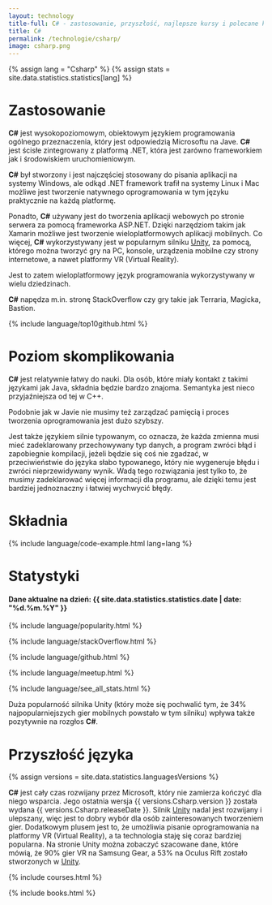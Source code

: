 ```yaml
---
layout: technology
title-full: C# - zastosowanie, przyszłość, najlepsze kursy i polecane książki
title: C#
permalink: /technologie/csharp/
image: csharp.png
---
```


{% assign lang = "Csharp" %}
{% assign stats = site.data.statistics.statistics[lang] %}

# Zastosowanie

**C#** jest wysokopoziomowym, obiektowym językiem programowania ogólnego przeznaczenia, który jest odpowiedzią
Microsoftu na Jave. **C#** jest ścisłe zintegrowany z platformą .NET, która jest zarówno frameworkiem jak i środowiskiem
uruchomieniowym.

**C#** był stworzony i jest najczęściej stosowany do pisania aplikacji na systemy Windows, ale odkąd .NET framework
trafił na systemy Linux i Mac możliwe jest tworzenie natywnego oprogramowania w tym języku praktycznie na każdą
platformę.

Ponadto, **C#** używany jest do tworzenia aplikacji webowych po stronie serwera za pomocą frameworka ASP.NET. Dzięki
narzędziom takim jak Xamarin możliwe jest tworzenie wieloplatformowych aplikacji mobilnych. Co więcej, **C#**
wykorzystywany jest w popularnym silniku [Unity](/technologie/unity/), za pomocą, którego można tworzyć gry na
PC, konsole, urządzenia mobilne czy strony internetowe, a nawet platformy VR (Virtual Reality).

Jest to zatem wieloplatformowy język programowania wykorzystywany w wielu dziedzinach.

**C#** napędza m.in. stronę StackOverflow czy gry takie jak Terraria, Magicka, Bastion.

{% include language/top10github.html %}

# Poziom skomplikowania

**C#** jest relatywnie łatwy do nauki. Dla osób, które miały kontakt z takimi językami jak Java, składnia będzie bardzo
znajoma. Semantyka jest nieco przyjaźniejsza od tej w C++.

Podobnie jak w Javie nie musimy też zarządzać pamięcią i proces tworzenia oprogramowania jest dużo szybszy.

Jest także językiem silnie typowanym, co oznacza, że każda zmienna musi mieć zadeklarowany przechowywany typ danych, a
program zwróci błąd i zapobiegnie kompilacji, jeżeli będzie się coś nie zgadzać, w przeciwieństwie do języka słabo
typowanego, który nie wygeneruje błędu i zwróci nieprzewidywany wynik. Wadą tego rozwiązania jest tylko to, że musimy
zadeklarować więcej informacji dla programu, ale dzięki temu jest bardziej jednoznaczny i łatwiej wychwycić błędy.

# Składnia

{% include language/code-example.html lang=lang %}

# Statystyki

<h4>Dane aktualne na dzień: {{ site.data.statistics.statistics.date | date: "%d.%m.%Y" }}</h4>

{% include language/popularity.html %}

{% include language/stackOverflow.html %}

{% include language/github.html %}

{% include language/meetup.html %}

{% include language/see_all_stats.html %}

Duża popularność silnika Unity (który może się pochwalić tym, że 34% najpopularniejszych gier mobilnych powstało w tym
silniku) wpływa także pozytywnie na rozgłos **C#**.

# Przyszłość języka

{% assign versions = site.data.statistics.languagesVersions %}

**C#** jest cały czas rozwijany przez Microsoft, który nie zamierza kończyć dla niego wsparcia. Jego ostatnia wersja {{
versions.Csharp.version }} została wydana {{ versions.Csharp.releaseDate }}. Silnik [Unity](/technologie/unity)
nadal jest rozwijany i ulepszany, więc jest to dobry wybór dla osób zainteresowanych tworzeniem gier. Dodatkowym plusem
jest to, że umożliwia pisanie oprogramowania na platformy VR (Virtual Reality), a ta technologia staję się coraz
bardziej popularna. Na stronie Unity można zobaczyć szacowane dane, które mówią, że 90% gier VR na Samsung Gear, a 53%
na Oculus Rift zostało stworzonych w [Unity](/technologie/unity).

{% include courses.html %}

{% include books.html %}
